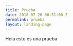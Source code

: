 ```yaml
---
title: Prueba
date: 2018-07-26 00:51:00 Z
permalink: prueba
layout: landing-page
---
```


Hola esto es una prueba
